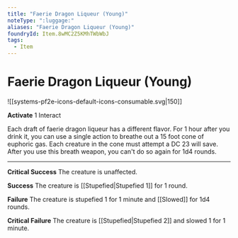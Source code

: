 ```yaml
---
title: "Faerie Dragon Liqueur (Young)"
noteType: ":luggage:"
aliases: "Faerie Dragon Liqueur (Young)"
foundryId: Item.8wMC2Z5KMhTWbWbJ
tags:
  - Item
---
```


# Faerie Dragon Liqueur (Young)
![[systems-pf2e-icons-default-icons-consumable.svg|150]]

**Activate** 1 Interact

Each draft of faerie dragon liqueur has a different flavor. For 1 hour after you drink it, you can use a single action to breathe out a 15 foot cone of euphoric gas. Each creature in the cone must attempt a DC 23 will save. After you use this breath weapon, you can't do so again for 1d4 rounds.

* * *

**Critical Success** The creature is unaffected.

**Success** The creature is [[Stupefied|Stupefied 1]] for 1 round.

**Failure** The creature is stupefied 1 for 1 minute and [[Slowed]] for 1d4 rounds.

**Critical Failure** The creature is [[Stupefied|Stupefied 2]] and slowed 1 for 1 minute.
